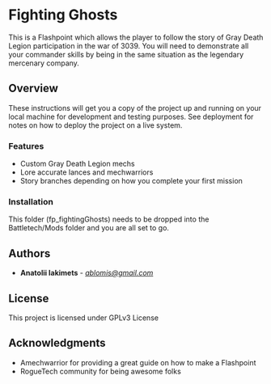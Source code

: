 # Fighting Ghosts

This is a Flashpoint which allows the player to follow the story of Gray Death Legion participation in the war of 3039. You will need to demonstrate all your commander skills by being in the same situation as the legendary mercenary company.

## Overview

These instructions will get you a copy of the project up and running on your local machine for development and testing purposes. See deployment for notes on how to deploy the project on a live system.

### Features

* Custom Gray Death Legion mechs
* Lore accurate lances and mechwarriors 
* Story branches depending on how you complete your first mission

### Installation

This folder (fp_fightingGhosts) needs to be dropped into the Battletech/Mods folder and you are all set to go.

## Authors

* **Anatolii Iakimets** - *ablomis@gmail.com* 

## License

This project is licensed under GPLv3 License

## Acknowledgments

* Amechwarrior for providing a great guide on how to make a Flashpoint
* RogueTech community for being awesome folks

